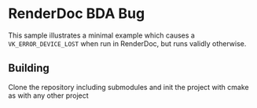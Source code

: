 # RenderDoc BDA Bug

This sample illustrates a minimal example which causes a `VK_ERROR_DEVICE_LOST` when run in RenderDoc, but runs validly otherwise.

## Building
Clone the repository including submodules and init the project with cmake as with any other project
